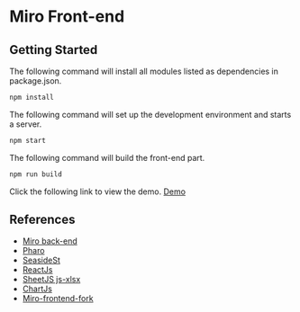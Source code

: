 # Miro Front-end

## Getting Started

The following command will install all modules listed as dependencies in package.json.

```bash
npm install
```

The following command will set up the development environment and starts a server.

```bash
npm start
```

The following command will build the front-end part.

```bash
npm run build
```

Click the following link to view the demo. [Demo](https://aphd.github.io/miro-frontend/)

## References

-   [Miro back-end](https://github.com/apierr/Miro)
-   [Pharo](https://github.com/pharo-project/pharo)
-   [SeasideSt](https://github.com/SeasideSt)
-   [ReactJs](https://github.com/reactjs/reactjs.org)
-   [SheetJS js-xlsx](https://docs.sheetjs.com/#sheetjs-js-xlsx)
-   [ChartJs](https://www.chartjs.org/)
-   [Miro-frontend-fork](https://github.com/aphd/miro-frontend-fork)


